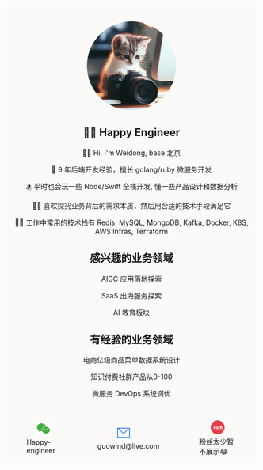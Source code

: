 <script>
function copyText() {
  var copyTextarea = document.getElementById("wechat");
  copyTextarea.select();
  document.execCommand("copy");
  alert("文本已复制到剪贴板！");
}
var image = document.getElementById("wechat");
image.addEventListener("click", func(){
    copyText()
});
</script>

<style>
img {
  pointer-events: none;
}
</style>


<div style="background-color: #fbfaf8;">

<center><img width="180px" style="border-radius: 50%; margin-top: 30px;" bor src="assets/me/avatar-1.jpeg"></center>

<h2 style="text-align: center;">👨‍💻 Happy Engineer</h2>

<p style="text-align: center;"> 🤾‍♂️ Hi, I'm Weidong, base 北京 </p>

<p style="text-align: center;"> 🌟 9 年后端开发经验，擅长 golang/ruby 微服务开发 </p>

<p style="text-align: center;"> 🏂 平时也会玩一些 Node/Swift 全栈开发, 懂一些产品设计和数据分析 </p>

<p style="text-align: center;"> 🚴‍♂️ 喜欢探究业务背后的需求本质，然后用合适的技术手段满足它 </p>

<p style="text-align: center;"> 🧗‍♂️ 工作中常用的技术栈有 Redis, MySQL, MongoDB, Kafka, Docker, K8S, AWS Infras, Terraform </p>

<h2 style="text-align: center;">感兴趣的业务领域</h2>
<center>
    <p style="text-align: center;"> AIGC 应用落地探索 </p>
    <p style="text-align: center;"> SaaS 出海服务探索 </p>
    <p style="text-align: center;"> AI 教育板块 </p>
</center>

<h2 style="text-align: center;">有经验的业务领域</h2>
<center>
    <p style="text-align: center;"> 电商亿级商品菜单数据系统设计 </p>
    <p style="text-align: center;"> 知识付费社群产品从0-100 </p>
    <p style="text-align: center;"> 微服务 DevOps 系统调优 </p>
</center>

<h2 style="text-align: center;"></h2>
<div style="display: flex; justify-content: center; align-items:center;">
   <figure>
    <img id="wechat" width="30px" style="margin-left: 30%;" bor src="assets/me/wechat.png" />
    <figcaption>Happy-engineer</figcaption>
    </figure>
    <figure>
    <img id="email" width="30px" style="margin-left: 30%;" bor src="assets/me/email.png">
    <figcaption>guowind@live.com</figcaption>
    </figure>
    <figure>
    <img id="redbook" width="30px" style="margin-left: 30%;" bor src="assets/me/red.png">
    <figcaption>粉丝太少暂不展示😂</figcaption>
    </figure>
</div>

</div>